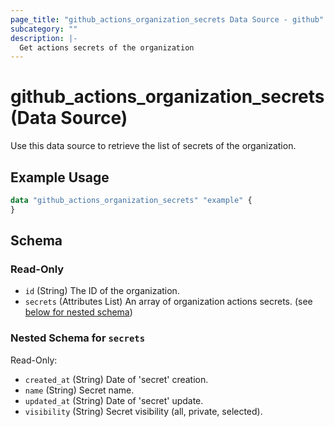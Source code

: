 ```yaml
---
page_title: "github_actions_organization_secrets Data Source - github"
subcategory: ""
description: |-
  Get actions secrets of the organization
---
```


# github_actions_organization_secrets (Data Source)

Use this data source to retrieve the list of secrets of the organization.

## Example Usage

```terraform
data "github_actions_organization_secrets" "example" {
}
```

<!-- schema generated by tfplugindocs -->
## Schema

### Read-Only

- `id` (String) The ID of the organization.
- `secrets` (Attributes List) An array of organization actions secrets. (see [below for nested schema](#nestedatt--secrets))

<a id="nestedatt--secrets"></a>
### Nested Schema for `secrets`

Read-Only:

- `created_at` (String) Date of 'secret' creation.
- `name` (String) Secret name.
- `updated_at` (String) Date of 'secret' update.
- `visibility` (String) Secret visibility (all, private, selected).
